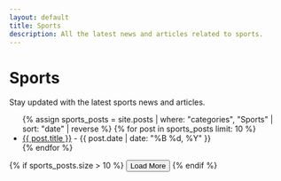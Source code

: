 ```yaml
---
layout: default
title: Sports
description: All the latest news and articles related to sports.
---
```


<h1>Sports</h1>
<p>Stay updated with the latest sports news and articles.</p>

<div id="sports-posts">
    <ul id="post-list">
        {% assign sports_posts = site.posts | where: "categories", "Sports" | sort: "date" | reverse %}
        {% for post in sports_posts limit: 10 %}
            <li>
                <a href="{{ post.url }}">{{ post.title }}</a> - {{ post.date | date: "%B %d, %Y" }}
            </li>
        {% endfor %}
    </ul>
</div>

{% if sports_posts.size > 10 %}
    <button id="load-more" class="button">Load More</button>
{% endif %}

<script>
    let currentIndex = 10;
    const posts = {% raw %}{{ sports_posts | jsonify }}{% endraw %};
    const postList = document.getElementById('post-list');
    const loadMoreButton = document.getElementById('load-more');

    loadMoreButton.addEventListener('click', () => {
        const nextPosts = posts.slice(currentIndex, currentIndex + 10);
        if (nextPosts.length > 0) {
            nextPosts.forEach(post => {
                const listItem = document.createElement('li');
                listItem.innerHTML = `<a href="${post.url}">${post.title}</a> - ${new Date(post.date).toLocaleDateString()}`;
                postList.appendChild(listItem);
            });
            currentIndex += 10;
        }

        // Hide button if no more posts are left to load
        if (currentIndex >= posts.length) {
            loadMoreButton.style.display = 'none';
        }
    });
</script>
